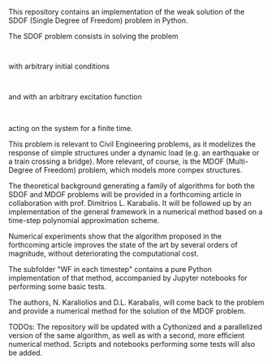 <p align="center"><img src="/tex/ceec6b2a02661b264e83a9dce4de6d39.svg?invert_in_darkmode&sanitize=true" align=middle width=402.4065111pt height=17.5342167pt/></p>

This repository contains an implementation of the weak solution of the SDOF (Single Degree of Freedom) problem in Python.

The SDOF problem consists in solving the problem
<p align="center"><img src="/tex/8fdf16d6db753f313f17a88e2b54421b.svg?invert_in_darkmode&sanitize=true" align=middle width=130.724616pt height=14.611878599999999pt/></p>
with arbitrary initial conditions
<p align="center"><img src="/tex/0985d062e65bd9b9ab3c8dc4b304a190.svg?invert_in_darkmode&sanitize=true" align=middle width=72.80807325pt height=14.52054615pt/></p>
and with an arbitrary excitation function
<p align="center"><img src="/tex/56dfde2ff4e655b1b00c0d9cc46e2a46.svg?invert_in_darkmode&sanitize=true" align=middle width=97.5054432pt height=17.5981443pt/></p>
acting on the system for a finite time.

This problem is relevant to Civil Engineering problems, as it modelizes the response of simple
structures under a dynamic load (e.g. an earthquake or a train crossing a bridge).
More relevant, of course, is the MDOF (Multi-Degree of Freedom) problem, which models
more compex structures.

The theoretical background generating a family of algorithms for both the SDOF and
MDOF problems will be provided in a forthcoming article in collaboration with prof.
Dimitrios L. Karabalis. It will be followed up by an implementation of the general
framework in a numerical method based on a time-step polynomial approximation scheme.

Numerical experiments show that the algorithm proposed in the forthcoming article
improves the state of the art by several orders of magnitude, without deteriorating
the computational cost.

The subfolder "WF in each timestep" contains a pure Python implementation of that method,
accompanied by Jupyter notebooks for performing some basic tests.

The authors, N. Karaliolios and D.L. Karabalis, will come back to the problem and
provide a numerical method for the solution of the MDOF problem.

TODOs: The repository will be updated with a Cythonized and a parallelized version of the
same algorithm, as well as with a second, more efficient numerical method. Scripts and
notebooks performing some tests will also be added.
